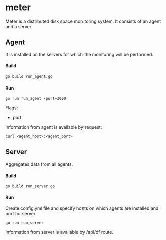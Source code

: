 # meter
Meter is a distributed disk space monitoring system. It consists of an agent and a server.

## Agent
It is installed on the servers for which the monitoring will be performed.

#### Build
```
go build run_agent.go
```

#### Run
```
go run run_agent -port=3000
```

Flags:
* port

Information from agent is available by request:
```
curl <agent_host>:<agent_port>
```

## Server
Aggregates data from all agents.

#### Build
```
go build run_server.go
```

#### Run
Create config.yml file and specify hosts on which agents are installed and port for server.
```
go run run_server
```
Information from server is available by /api/df route.
